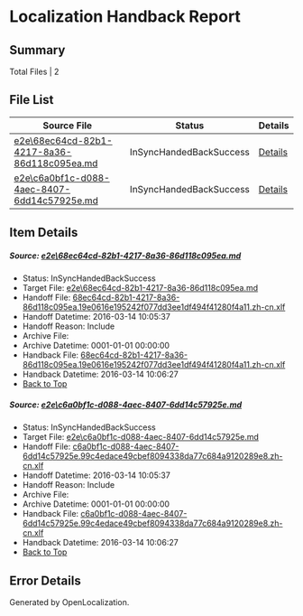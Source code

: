 # <a name='report-top'></a> Localization Handback Report

## Summary
 Total Files | 2

## File List
 Source File | Status | Details 
 ----------- | ------ | ------- 
 [e2e\68ec64cd-82b1-4217-8a36-86d118c095ea.md](https://github.com/OpenLocalizationTest/oltest/blob/fdb7c456becc3ee8364444b7d2434a68aca9f1a7/e2e/68ec64cd-82b1-4217-8a36-86d118c095ea.md) | InSyncHandedBackSuccess | [Details](#96a0ec17d12f6c35d9a995779c8e6fac1799295f8)
 [e2e\c6a0bf1c-d088-4aec-8407-6dd14c57925e.md](https://github.com/OpenLocalizationTest/oltest/blob/fdb7c456becc3ee8364444b7d2434a68aca9f1a7/e2e/c6a0bf1c-d088-4aec-8407-6dd14c57925e.md) | InSyncHandedBackSuccess | [Details](#69b15320d80b8832e7b42abac27012629546c33f13)

## Item Details
##### <a name='96a0ec17d12f6c35d9a995779c8e6fac1799295f8'></a> Source: [e2e\68ec64cd-82b1-4217-8a36-86d118c095ea.md](https://github.com/OpenLocalizationTest/oltest/blob/fdb7c456becc3ee8364444b7d2434a68aca9f1a7/e2e/68ec64cd-82b1-4217-8a36-86d118c095ea.md)
* Status: InSyncHandedBackSuccess
* Target File: [e2e\68ec64cd-82b1-4217-8a36-86d118c095ea.md](https://github.com/OpenLocalizationTestOrg/oltest.zh-cn/blob/770d6ec8408f6a7dddb729bfedf3ce38db46d677/e2e/68ec64cd-82b1-4217-8a36-86d118c095ea.md)
* Handoff File: [68ec64cd-82b1-4217-8a36-86d118c095ea.19e0616e195242f077dd3ee1df494f41280f4a11.zh-cn.xlf](https://github.com/OpenLocalizationTestOrg/olhandoff/blob/7ebda1bdd3ca7c59c8446e822a6f5a7c67e7be8b/ol-handoff/OpenLocalizationTestOrg/oltest.zh-cn/yuwzho/68ec64cd-82b1-4217-8a36-86d118c095ea.19e0616e195242f077dd3ee1df494f41280f4a11.zh-cn.xlf)
* Handoff Datetime: 2016-03-14 10:05:37
* Handoff Reason: Include
* Archive File: 
* Archive Datetime: 0001-01-01 00:00:00
* Handback File: [68ec64cd-82b1-4217-8a36-86d118c095ea.19e0616e195242f077dd3ee1df494f41280f4a11.zh-cn.xlf](https://github.com/OpenLocalizationTestOrg/olhandback/blob/c540670bfd3f92298c22dd581d8e4c21967e9cc4/ol-handback/OpenLocalizationTestOrg/oltest.zh-cn/yuwzho/ht/68ec64cd-82b1-4217-8a36-86d118c095ea.19e0616e195242f077dd3ee1df494f41280f4a11.zh-cn.xlf)
* Handback Datetime: 2016-03-14 10:06:27
* [Back to Top](#report-top)

##### <a name='69b15320d80b8832e7b42abac27012629546c33f13'></a> Source: [e2e\c6a0bf1c-d088-4aec-8407-6dd14c57925e.md](https://github.com/OpenLocalizationTest/oltest/blob/fdb7c456becc3ee8364444b7d2434a68aca9f1a7/e2e/c6a0bf1c-d088-4aec-8407-6dd14c57925e.md)
* Status: InSyncHandedBackSuccess
* Target File: [e2e\c6a0bf1c-d088-4aec-8407-6dd14c57925e.md](https://github.com/OpenLocalizationTestOrg/oltest.zh-cn/blob/770d6ec8408f6a7dddb729bfedf3ce38db46d677/e2e/c6a0bf1c-d088-4aec-8407-6dd14c57925e.md)
* Handoff File: [c6a0bf1c-d088-4aec-8407-6dd14c57925e.99c4edace49cbef8094338da77c684a9120289e8.zh-cn.xlf](https://github.com/OpenLocalizationTestOrg/olhandoff/blob/7ebda1bdd3ca7c59c8446e822a6f5a7c67e7be8b/ol-handoff/OpenLocalizationTestOrg/oltest.zh-cn/yuwzho/c6a0bf1c-d088-4aec-8407-6dd14c57925e.99c4edace49cbef8094338da77c684a9120289e8.zh-cn.xlf)
* Handoff Datetime: 2016-03-14 10:05:37
* Handoff Reason: Include
* Archive File: 
* Archive Datetime: 0001-01-01 00:00:00
* Handback File: [c6a0bf1c-d088-4aec-8407-6dd14c57925e.99c4edace49cbef8094338da77c684a9120289e8.zh-cn.xlf](https://github.com/OpenLocalizationTestOrg/olhandback/blob/c540670bfd3f92298c22dd581d8e4c21967e9cc4/ol-handback/OpenLocalizationTestOrg/oltest.zh-cn/yuwzho/ht/c6a0bf1c-d088-4aec-8407-6dd14c57925e.99c4edace49cbef8094338da77c684a9120289e8.zh-cn.xlf)
* Handback Datetime: 2016-03-14 10:06:27
* [Back to Top](#report-top)


## Error Details

Generated by OpenLocalization.
